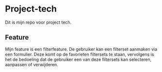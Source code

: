 # Project-tech

Dit is mijn repo voor project tech.

## Feature
Mijn feature is een filterfeature. De gebruiker kan een filterset aanmaken via een formulier. Deze komt op de favorieten filtersets te staan, vervolgens is het de bedoeling dat de gebruiker een van deze filtersets kan selecteren, aanpassen of verwijderen.
